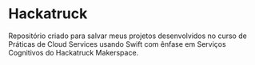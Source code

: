 # Hackatruck
Repositório criado para salvar meus projetos desenvolvidos no curso de Práticas de Cloud Services usando Swift com ênfase em Serviços Cognitivos do Hackatruck Makerspace.
